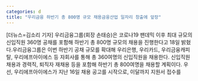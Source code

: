 ```yaml
---
categories: d
title: "우리금융 하반기 총 800명 규모 채용금융산업 일자리 창출에 앞장"
---
```

[더뉴스=김소리 기자] 우리금융그룹(회장 손태승)은 코로나19 팬데믹 이후 최대 규모의 신입직원 360명 공채를 포함해 하반기 총 800명 규모의 채용을 진행한다고 18일 밝혔다.우리금융그룹은 이번 하반기 공채 규모를 확대해 우리은행, 우리카드, 우리금융캐피탈, 우리에프아이에스 등 자회사를 통해 총 360여명의 신입직원을 채용한다. 신입직원 채용과 경력직, 퇴직자 재채용 등을 포함해 하반기 총 800여명을 채용할 계획이다.																우선, 우리에프아이에스가 지난 16일 채용 공고를 시작으로, 이달까지 지원서 접수를